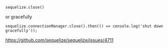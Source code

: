 `sequelize.close()`

or gracefully

`sequelize.connectionManager.close().then(() => console.log('shut down gracefully'));`

https://github.com/sequelize/sequelize/issues/4711
